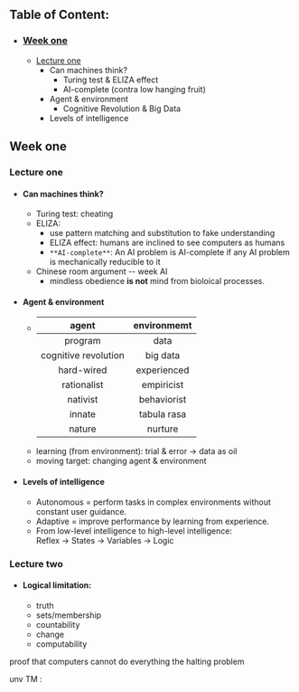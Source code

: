 ## Table of Content:
- ### [Week one](#week_01)
    - [Lecture one](#lec_01)
        - Can machines think?  
            - Turing test & ELIZA effect
            - AI-complete (contra low hanging fruit)
        - Agent & environment
            - Cognitive Revolution & Big Data
        - Levels of intelligence

## Week one <a name="week_01"></a>
### Lecture one <a name="lec_01"></a>
- #### Can machines think? 
    - Turing test: cheating
    - ELIZA: 
        - use pattern matching and substitution to fake understanding
        - ELIZA effect: humans are inclined to see computers as humans
        - `**AI-complete**`: An AI problem is AI-complete if any AI problem is mechanically reducible to it
    - Chinese room argument -- week AI
        - mindless obedience **is not** mind from bioloical processes.
- #### Agent & environment
    - |agent|environmemt|
      |:---:|:---:|
      |program|data|
      |cognitive revolution| big data|
      |hard-wired|experienced|
      |rationalist|empiricist|
      |nativist|behaviorist|
      |innate|tabula rasa|
      |nature|nurture|
    - learning (from environment): trial & error -> data as oil
    - moving target: changing agent & environment
- #### Levels of intelligence
    - Autonomous = perform tasks in complex environments without constant user guidance.
    - Adaptive = improve performance by learning from experience.
    - From low-level intelligence to high-level intelligence:  
    Reflex -> States -> Variables -> Logic
### Lecture two
- #### Logical limitation:
    - truth
    - sets/membership
    - countability
    - change
    - computability

proof that computers cannot do everything the halting problem 

unv TM :
